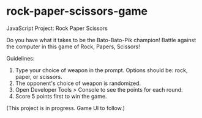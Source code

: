 # rock-paper-scissors-game

JavaScript Project: Rock Paper Scissors

Do you have what it takes to be the Bato-Bato-Pik champion! Battle against the computer in this game of Rock, Papers, Scissors! 

Guidelines:
1. Type your choice of weapon in the prompt. Options should be: rock, paper, or scissors.
2. The opponent's choice of weapon is randomized.
3. Open Developer Tools > Console to see the points for each round.
4. Score 5 points first to win the game.

(This project is in progress. Game UI to follow.)